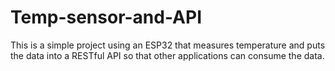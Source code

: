# Temp-sensor-and-API
This is a simple project using an ESP32 that measures temperature and puts the data into a RESTful API so that other applications can consume the data.
